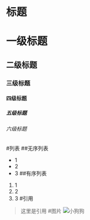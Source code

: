 # 标题
# 一级标题
## 二级标题
### 三级标题
#### 四级标题
##### 五级标题
###### 六级标题
#列表
##无序列表
* 1
* 2
* 3
##有序列表
1. 1
2. 2
3. 3
#引用
>这里是引用
#图片
![小狗狗](https://avatars2.githubusercontent.com/u/26648209?v=4&s=400&u=4108ba0a850f9f390a449b40629651a8e31d05cd)
